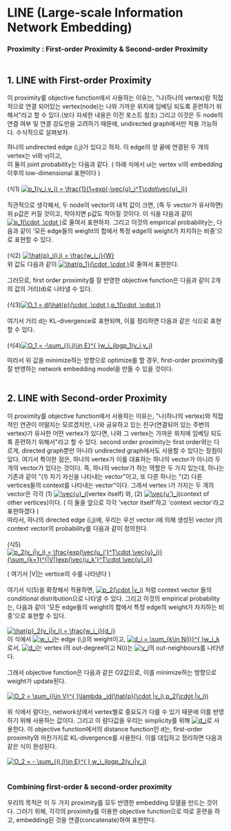 # LINE (Large-scale Information Network Embedding)
### Proximity : First-order Proximity & Second-order Proximity </br>  </br>

## 1. LINE with First-order Proximity  </br>
이 proximity를 objective function에서 사용하는 이유는, "나(하나의 vertex)랑 직접적으로 연결 되어있는 vertex(node)는 나와 가까운 위치에 임베딩
되도록 훈련하기 위해서"라고 할 수 있다.(보다 자세한 내용은 이전 포스트 참조) 그리고 이것은 두 node의 연결 여부 및 연결 강도만을 고려하기 때문에, undirected graph에서만 적용 가능하다.
수식적으로 살펴보자.  </br> 

하나의 undirected edge (i,j)가 있다고 하자. 이 edge의 양 끝에 연결된 두 개의 vertex는 vi와 vj이고, </br> 
이 둘의 joint probability는 다음과 같다.  ( 아래 식에서 ui는 vertex vi의 embedding 이후의 low-dimensional 표현이다 ) </br> </br>
(식1) <a href="https://www.codecogs.com/eqnedit.php?latex=p_1(v_i,v_j)&space;=&space;\frac{1}{1&plus;exp(-\vec{u}_i^T\cdot\vec{u}_j)}" target="_blank"><img src="https://latex.codecogs.com/gif.latex?p_1(v_i,v_j)&space;=&space;\frac{1}{1&plus;exp(-\vec{u}_i^T\cdot\vec{u}_j)}" title="p_1(v_i,v_j) = \frac{1}{1+exp(-\vec{u}_i^T\cdot\vec{u}_j)}" /></a>
</br> </br> 
직관적으로 생각해서, 두 node의 vector의 내적 값이 크면, (즉 두 vector가 유사하면) 위 p값은 커질 것이고, 작아지면 p값도 작아질 것이다. 이 식을 다음과 같이 <a href="https://www.codecogs.com/eqnedit.php?latex=p_1(\cdot&space;,\cdot&space;)" target="_blank"><img src="https://latex.codecogs.com/gif.latex?p_1(\cdot&space;,\cdot&space;)" title="p_1(\cdot ,\cdot )" /></a>로 줄여서 표현하자. 그리고 이것의 empirical probability는, 다음과 같이 '모든 edge들의 weight의 합에서 특정 edge의 weight가 차지하는 비중'으로 표현할 수 있다.
</br> </br> 
(식2) <a href="https://www.codecogs.com/eqnedit.php?latex=\hat{p}_i(i,j)&space;=&space;\frac{w_i_j}{W}" target="_blank"><img src="https://latex.codecogs.com/gif.latex?\hat{p}_i(i,j)&space;=&space;\frac{w_i_j}{W}" title="\hat{p}_i(i,j) = \frac{w_i_j}{W}" /></a>
</br> 위 값도 다음과 같이 <a href="https://www.codecogs.com/eqnedit.php?latex=\hat{p_1}(\cdot&space;,\cdot&space;)" target="_blank"><img src="https://latex.codecogs.com/gif.latex?\hat{p_1}(\cdot&space;,\cdot&space;)" title="\hat{p_1}(\cdot ,\cdot )" /></a>로 줄여서 표현한다.
</br> </br> 
그러므로, first order proximity를 잘 반영한 objective function은 다음과 같이 2개의 값의 거리(d)로 나타낼 수 있다.</br> </br> 
(식3)<a href="https://www.codecogs.com/eqnedit.php?latex=O_1&space;=&space;d(\hat{p}(\cdot&space;,\cdot&space;),p_1(\cdot&space;,\cdot&space;))" target="_blank"><img src="https://latex.codecogs.com/gif.latex?O_1&space;=&space;d(\hat{p}(\cdot&space;,\cdot&space;),p_1(\cdot&space;,\cdot&space;))" title="O_1 = d(\hat{p}(\cdot ,\cdot ),p_1(\cdot ,\cdot ))" /></a> </br> </br> 
여기서 거리 d는 KL-divergence로 표현되며, 이를 정리하면 다음과 같은 식으로 표현할 수 있다.</br> </br> 
(식4)<a href="https://www.codecogs.com/eqnedit.php?latex=O_1&space;=&space;-\sum_{(i,j)\in&space;E}^{&space;}w_i_jlogp_1(v_i,v_j)" target="_blank"><img src="https://latex.codecogs.com/gif.latex?O_1&space;=&space;-\sum_{(i,j)\in&space;E}^{&space;}w_i_jlogp_1(v_i,v_j)" title="O_1 = -\sum_{(i,j)\in E}^{ }w_i_jlogp_1(v_i,v_j)" /></a>

따라서 위 값을 minimize하는 방향으로 optimize를 할 경우, first-order proximity를 잘 반영하는 network embedding model을 만들 수 있을 것이다.</br> </br> 

## 2. LINE with Second-order Proximity
이 proximity를 objective function에서 사용하는 이유는, "나(하나의 vertex)와 직접적인 연관이 어떨지는 모르겠지만, 나와 공유하고 있는 친구(연결되어 있는 주변의 vertex)가 유사한 어떤 vertex가 있다면, 나와 그 vertex는 가까운 위치에 임베딩 되도록 훈련하기 위해서"라고 할 수 있다.
second order proximity는 first order와는 다르게, directed graph뿐만 아니라 undirected graph에서도 사용할 수 있다는 장점이 있다. 여기서 특이한 점은, 하나의 vertex가 이를 대표하는 하나의 vector가 아니라 두개의 vector가 있다는 것이다. 즉, 하나의 vector가 하는 역할은 두 가지 있는데, 하나는 기존과 같이 "(1) 자기 자신을 나타내는 vector"이고, 또 다른 하나는 "(2) 다른 vertices들의 context를 나타내는 vector"이다. 그래서 vertex i가 가지는 두 개의 vector은 각각 (1) <a href="https://www.codecogs.com/eqnedit.php?latex=\vec{u}_i" target="_blank"><img src="https://latex.codecogs.com/gif.latex?\vec{u}_i" title="\vec{u}_i" /></a>(vertex itself) 와, (2) <a href="https://www.codecogs.com/eqnedit.php?latex=\vec{u'}_i" target="_blank"><img src="https://latex.codecogs.com/gif.latex?\vec{u'}_i" title="\vec{u'}_i" /></a>(context of other vertices)이다. ( 이 둘을 앞으로 각각 'vector itself'하고 'context vector'라고 표현하겠다 )</br> 
따라서, 하나의 directed edge (i,j)에, 우리는 우선 vector i에 의해 생성된 vector j의 context vector의 probability를 다음과 같이 정의한다.</br> </br> 
(식5) <a href="https://www.codecogs.com/eqnedit.php?latex=p_2(v_j|v_i)&space;=&space;\frac{exp(\vec{u_j'}^T\cdot&space;\vec{u}_i)}{\sum_{k=1}^{|V|}exp(\vec{u_k'}^T\cdot&space;\vec{u}_i)}" target="_blank"><img src="https://latex.codecogs.com/gif.latex?p_2(v_j|v_i)&space;=&space;\frac{exp(\vec{u_j'}^T\cdot&space;\vec{u}_i)}{\sum_{k=1}^{|V|}exp(\vec{u_k'}^T\cdot&space;\vec{u}_i)}" title="p_2(v_j|v_i) = \frac{exp(\vec{u_j'}^T\cdot \vec{u}_i)}{\sum_{k=1}^{|V|}exp(\vec{u_k'}^T\cdot \vec{u}_i)}" /></a>

( 여기서 |V|는 vertice의 수를 나타낸다 )</br> </br> 
여기서 식(5)을 확장해서 적용하면, <a href="https://www.codecogs.com/eqnedit.php?latex=p_2(\cdot&space;|v_i)" target="_blank"><img src="https://latex.codecogs.com/gif.latex?p_2(\cdot&space;|v_i)" title="p_2(\cdot |v_i)" /></a> 처럼 context vector 들의 conditional distribution으로 나타낼 수 있다. 그리고 이것의 empirical probability는, 다음과 같이 '모든 edge들의 weight의 합에서 특정 edge의 weight가 차지하는 비중'으로 표현할 수 있다. </br> </br> 
<a href="https://www.codecogs.com/eqnedit.php?latex=\hat{p}_2(v_j|v_i)&space;=&space;\frac{w_i_j}{d_i}" target="_blank"><img src="https://latex.codecogs.com/gif.latex?\hat{p}_2(v_j|v_i)&space;=&space;\frac{w_i_j}{d_i}" title="\hat{p}_2(v_j|v_i) = \frac{w_i_j}{d_i}" /></a> </br> 
이 식에서 <a href="https://www.codecogs.com/eqnedit.php?latex=w_i_j" target="_blank"><img src="https://latex.codecogs.com/gif.latex?w_i_j" title="w_i_j" /></a>는 edge (i,j)의 weight이고, <a href="https://www.codecogs.com/eqnedit.php?latex=d_i&space;=&space;\sum_{k\in&space;N(i)}^{&space;}w_i_k" target="_blank"><img src="https://latex.codecogs.com/gif.latex?d_i&space;=&space;\sum_{k\in&space;N(i)}^{&space;}w_i_k" title="d_i = \sum_{k\in N(i)}^{ }w_i_k" /></a>로서, <a href="https://www.codecogs.com/eqnedit.php?latex=d_i" target="_blank"><img src="https://latex.codecogs.com/gif.latex?d_i" title="d_i" /></a>는 vertex i의 out-degree이고 N(i)는 <a href="https://www.codecogs.com/eqnedit.php?latex=v_i" target="_blank"><img src="https://latex.codecogs.com/gif.latex?v_i" title="v_i" /></a>의 out-neighbours를 나타낸다. </br> </br> 
그래서 objective function은 다음과 같은 O2값으로, 이를 minimize하는 방향으로 weight가 update된다. </br> </br> 
<a href="https://www.codecogs.com/eqnedit.php?latex=O_2&space;=&space;\sum_{i\in&space;V}^{&space;}\lambda&space;_id(\hat{p}(\cdot&space;|v_i),p_2(\cdot&space;|v_i))" target="_blank"><img src="https://latex.codecogs.com/gif.latex?O_2&space;=&space;\sum_{i\in&space;V}^{&space;}\lambda&space;_id(\hat{p}(\cdot&space;|v_i),p_2(\cdot&space;|v_i))" title="O_2 = \sum_{i\in V}^{ }\lambda _id(\hat{p}(\cdot |v_i),p_2(\cdot |v_i))" /></a> </br> </br> 
위 식에서 람다는, network상에서 vertex별로 중요도가 다를 수 있기 때문에 이를 반영하기 위해 사용하는 값이다. 그리고 이 람다값을 우리는 simplicity를 위해 <a href="https://www.codecogs.com/eqnedit.php?latex=d_i" target="_blank"><img src="https://latex.codecogs.com/gif.latex?d_i" title="d_i" /></a>로 사용한다. 이 objective function에서의 distance function인 d는, first-order proximity와 마찬가지로 KL-divergence를 사용한다. 이를 대입하고 정리하면 다음과 같은 식이 완성된다. </br> </br> 
<a href="https://www.codecogs.com/eqnedit.php?latex=O_2&space;=&space;-&space;\sum_{(i,j)\in&space;E}^{&space;}&space;w_i_jlogp_2(v_i|v_j)" target="_blank"><img src="https://latex.codecogs.com/gif.latex?O_2&space;=&space;-&space;\sum_{(i,j)\in&space;E}^{&space;}&space;w_i_jlogp_2(v_i|v_j)" title="O_2 = - \sum_{(i,j)\in E}^{ } w_i_jlogp_2(v_i|v_j)" /></a>
</br> </br> 
### Combining first-order & second-order proximity
우리의 목적은 이 두 가지 proximity를 모두 반영한 embedding 모델을 만드는 것이다. 그러기 위해, 각각의 proximity를 이용한 objective function으로 따로 훈련을 하고, embedding된 것을 연결(concatenate)하여 표현한다.


